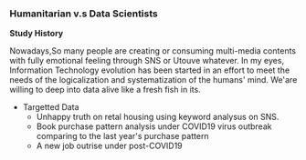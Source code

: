 ### Humanitarian v.s Data Scientists
**Study History**

Nowadays,So many people are creating or consuming multi-media contents with fully emotional feeling through SNS or Utouve whatever.
In my eyes, Information Technology evolution has been started in an effort to meet the needs of the logicalization and systematization of the humans' mind. 
We'are willing to deep into data alive like a fresh fish in its.

- Targetted Data
  - Unhappy truth on retal housing using keyword analysus on SNS.
  - Book purchase pattern analysis under COVID19 virus outbreak comparing to the last year's purchase pattern 
  - A new job outrise  under post-COVID19
